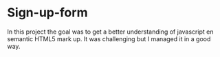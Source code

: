 # Sign-up-form
In this project the goal was to get a better understanding of javascript en semantic HTML5 mark up. It was challenging but I managed it in a good way.
